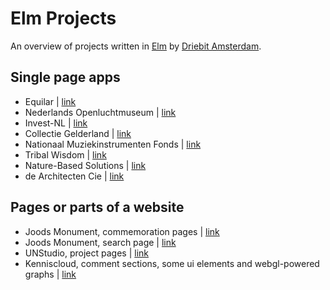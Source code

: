 # Elm Projects

An overview of projects written in [Elm](https://elm-lang.org) by [Driebit Amsterdam](https://www.driebit.nl/nl/about).

## Single page apps
* Equilar | [link](https://www.equilar.nl)
* Nederlands Openluchtmuseum | [link](https://www.openluchtmuseum.nl)
* Invest-NL | [link](https://www.invest-nl.nl)
* Collectie Gelderland | [link](https://www.collectiegelderland.nl)
* Nationaal Muziekinstrumenten Fonds | [link](https://www.muziekinstrumentenfonds.nl)
* Tribal Wisdom | [link](https://www.tribal-wisdom.org)
* Nature-Based Solutions | [link](https://www.nature-basedsolutions.com)
* de Architecten Cie | [link](https://cie.nl/?lang=en)

## Pages or parts of a website
* Joods Monument, commemoration pages | [link](https://www.joodsmonument.nl/nl/page/622523/samen-herdenken-we-de-holocaust)
* Joods Monument, search page | [link](https://www.joodsmonument.nl/nl/search?qsort=&qcat=&qcg=&qs=Amsterdam)
* UNStudio, project pages | [link](https://www.unstudio.com/en/page/11735/hardt-hyperloop)
* Kenniscloud, comment sections, some ui elements and webgl-powered graphs | [link](https://www.kenniscloud.nl)

